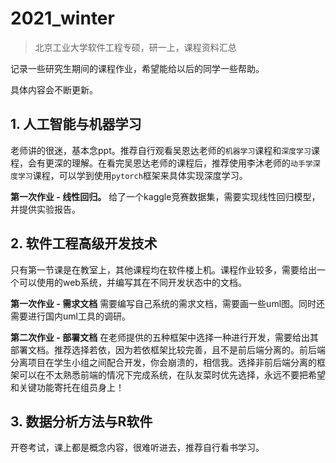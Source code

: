 # 2021_winter
> 北京工业大学软件工程专硕，研一上，课程资料汇总

记录一些研究生期间的课程作业，希望能给以后的同学一些帮助。

具体内容会不断更新。

## 1. 人工智能与机器学习

老师讲的很迷，基本念ppt。推荐自行观看吴恩达老师的`机器学习`课程和`深度学习`课程，会有更深的理解。在看完吴恩达老师的课程后，推荐使用李沐老师的`动手学深度学习`课程，可以学到使用`pytorch`框架来具体实现深度学习。

**第一次作业 - 线性回归。** 给了一个kaggle竞赛数据集，需要实现线性回归模型，并提供实验报告。

## 2. 软件工程高级开发技术

只有第一节课是在教室上，其他课程均在软件楼上机。课程作业较多，需要给出一个可以使用的web系统，并编写其在不同开发状态中的文档。

**第一次作业 - 需求文档** 需要编写自己系统的需求文档，需要画一些uml图。同时还需要进行国内uml工具的调研。

**第二次作业 - 部署文档** 在老师提供的五种框架中选择一种进行开发，需要给出其部署文档。推荐选择若依，因为若依框架比较完善，且不是前后端分离的。前后端分离项目在学生小组之间配合开发，你会崩溃的，相信我。选择非前后端分离的框架可以在不太熟悉前端的情况下完成系统，在队友菜时优先选择，永远不要把希望和关键功能寄托在组员身上！

## 3. 数据分析方法与R软件

开卷考试，课上都是概念内容，很难听进去，推荐自行看书学习。

